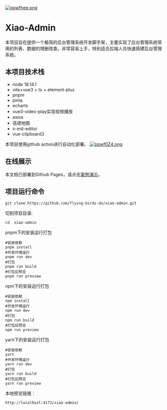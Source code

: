 [![ppwfhee.png](https://s1.ax1x.com/2023/03/23/ppwfhee.png)](https://imgse.com/i/ppwfhee)
# Xiao-Admin

本项目旨在提供一个极简的后台管理系统开发脚手架，主要实现了后台管理系统常用的列表、数据的增删改查。非常容易上手，特别适合后端人员快速搭建后台管理系统。

## 本项目技术栈
- node 18.14.1
- vite+vue3 + ts + element-plus
- pnpm
- pinia
- echarts
- vue3-video-play实现视频播放
- axios
- 高德地图
- v-md-editor
- vue-clipboard3

本项目使用github action进行自动化部署。
[![ppwf0Z4.png](https://s1.ax1x.com/2023/03/23/ppwf0Z4.png)](https://imgse.com/i/ppwf0Z4)

## 在线展示

本文档已部署到Github Pages，请点击[案例演示](https://flying-birds-do.github.io/xiao-admin/)。

## 项目运行命令

```shell
git clone https://github.com/flying-birds-do/xiao-admin.git
```
切到项目目录:
```shell
cd  xiao-admin
```
pnpm下的安装运行打包
```shell
#安装依赖
pnpm install
#开发环境运行
pnpm run dev
#打包
pnpm run build
#打包后预览
pnpm run preview
```
npm下的安装运行打包
```shell
#安装依赖
npm install
#开发环境运行
npm run dev
#打包
npm run build
#打包后预览
npm run preview
```
yarn下的安装运行打包
```shell
#安装依赖
yarn
#开发环境运行
yarn run dev
#打包
yarn run build
#打包后预览
yarn run preview
```
本地预览链接：
```
http://localhost:4173/xiao-admin/
```
